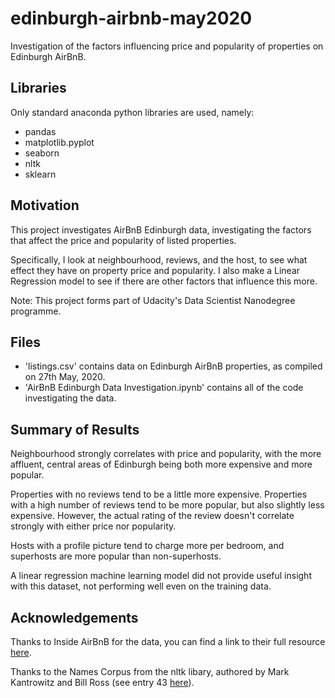 # edinburgh-airbnb-may2020
Investigation of the factors influencing price and popularity of properties on Edinburgh AirBnB.


## Libraries

Only standard anaconda python libraries are used, namely:
* pandas
* matplotlib.pyplot
* seaborn
* nltk
* sklearn

## Motivation

This project investigates AirBnB Edinburgh data, investigating the factors that affect the price and popularity of listed properties.

Specifically, I look at neighbourhood, reviews, and the host, to see what effect they have on property price and popularity. I also make a Linear Regression model to see if there are other factors that influence this more.

Note: This project forms part of Udacity's Data Scientist Nanodegree programme.

## Files

* 'listings.csv' contains data on Edinburgh AirBnB properties, as compiled on 27th May, 2020.
* 'AirBnB Edinburgh Data Investigation.ipynb' contains all of the code investigating the data.

## Summary of Results

Neighbourhood strongly correlates with price and popularity, with the more affluent, central areas of Edinburgh being both more expensive and more popular.

Properties with no reviews tend to be a little more expensive. Properties with a high number of reviews tend to be more popular, but also slightly less expensive. However, the actual rating of the review doesn't correlate strongly with either price nor popularity.

Hosts with a profile picture tend to charge more per bedroom, and superhosts are more popular than non-superhosts.

A linear regression machine learning model did not provide useful insight with this dataset, not performing well even on the training data.


## Acknowledgements

Thanks to Inside AirBnB for the data, you can find a link to their full resource [here](http://insideairbnb.com/get-the-data.html).

Thanks to the Names Corpus from the nltk libary, authored by Mark Kantrowitz and Bill Ross (see entry 43 [here](https://www.nltk.org/nltk_data/)).
